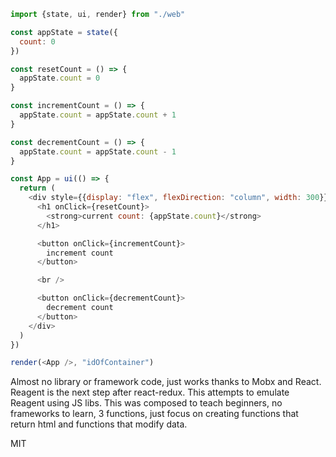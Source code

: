 ```javascript
import {state, ui, render} from "./web"

const appState = state({
  count: 0
})

const resetCount = () => {
  appState.count = 0
}

const incrementCount = () => {
  appState.count = appState.count + 1
}

const decrementCount = () => {
  appState.count = appState.count - 1
}

const App = ui(() => {
  return (
    <div style={{display: "flex", flexDirection: "column", width: 300}}>
      <h1 onClick={resetCount}>
        <strong>current count: {appState.count}</strong>
      </h1>

      <button onClick={incrementCount}>
        increment count
      </button>

      <br />

      <button onClick={decrementCount}>
        decrement count
      </button>
    </div>
  )
})

render(<App />, "idOfContainer")
```

Almost no library or framework code, just works thanks to Mobx and React. Reagent is the next step after react-redux. This attempts to emulate Reagent using JS libs. This was composed to teach beginners, no frameworks to learn, 3 functions, just focus on creating functions that return html and functions that modify data.

MIT